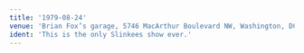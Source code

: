 ```yaml
---
title: '1979-08-24'
venue: 'Brian Fox’s garage, 5746 MacArthur Boulevard NW, Washington, DC'
ident: 'This is the only Slinkees show ever.'
---
```


